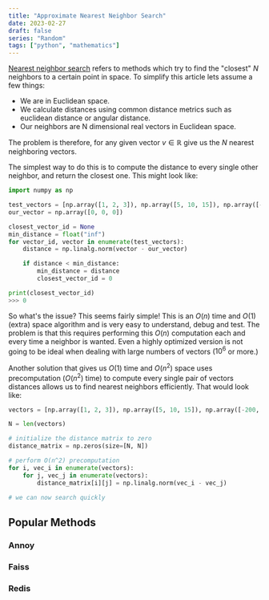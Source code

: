 ```yaml
---
title: "Approximate Nearest Neighbor Search"
date: 2023-02-27
draft: false
series: "Random"
tags: ["python", "mathematics"]
---
```


[Nearest neighbor search](https://en.wikipedia.org/wiki/Nearest_neighbor_search) refers to methods which try to find the "closest" $N$ neighbors to a certain point in space. To simplify this article lets assume a few things:
- We are in Euclidean space.
- We calculate distances using common distance metrics such as euclidean distance or angular distance.
- Our neighbors are N dimensional real vectors in Euclidean space.

The problem is therefore, for any given vector $v \in \mathbb{R}$ give us the $N$ nearest neighboring vectors.

The simplest way to do this is to compute the distance to every single other neighbor, and return the closest one. This might look like:
```python
import numpy as np

test_vectors = [np.array([1, 2, 3]), np.array([5, 10, 15]), np.array([-200, -200, -200])]
our_vector = np.array([0, 0, 0])

closest_vector_id = None
min_distance = float("inf")
for vector_id, vector in enumerate(test_vectors):
    distance = np.linalg.norm(vector - our_vector)

    if distance < min_distance:
        min_distance = distance
        closest_vector_id = 0

print(closest_vector_id)
>>> 0
```
So what's the issue? This seems fairly simple! This is an $O(n)$ time and $O(1)$ (extra) space algorithm and is very easy to understand, debug and test. The problem is that this requires performing this $O(n)$ computation each and every time a neighbor is wanted. Even a highly optimized version is not going to be ideal when dealing with large numbers of vectors ($10^6$ or more.)

Another solution that gives us $O(1)$ time and $O(n^2)$ space uses precomputation ($O(n^2)$ time) to compute every single pair of vectors distances allows us to find nearest neighbors efficiently. That would look like:
```python
vectors = [np.array([1, 2, 3]), np.array([5, 10, 15]), np.array([-200, -200, -200]), np.array([0, 0, 0])]

N = len(vectors)

# initialize the distance matrix to zero
distance_matrix = np.zeros(size=[N, N])

# perform O(n^2) precomputation
for i, vec_i in enumerate(vectors):
    for j, vec_j in enumerate(vectors):
        distance_matrix[i][j] = np.linalg.norm(vec_i - vec_j)

# we can now search quickly

```

## Popular Methods

### Annoy

### Faiss

### Redis